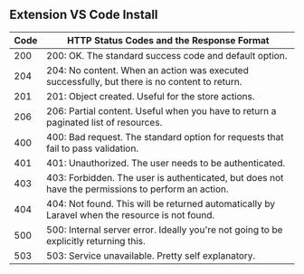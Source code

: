 ## Extension VS Code Install

| Code | HTTP Status Codes and the Response Format                                                          |
| ---- | -------------------------------------------------------------------------------------------------- |
| 200  | 200: OK. The standard success code and default option.                                             |
| 204  | 204: No content. When an action was executed successfully, but there is no content to return.      |
| 201  | 201: Object created. Useful for the store actions.                                                 |
| 206  | 206: Partial content. Useful when you have to return a paginated list of resources.                |
| 400  | 400: Bad request. The standard option for requests that fail to pass validation.                   |
| 401  | 401: Unauthorized. The user needs to be authenticated.                                             |
| 403  | 403: Forbidden. The user is authenticated, but does not have the permissions to perform an action. |
| 404  | 404: Not found. This will be returned automatically by Laravel when the resource is not found.     |
| 500  | 500: Internal server error. Ideally you're not going to be explicitly returning this.              |
| 503  | 503: Service unavailable. Pretty self explanatory.                                                 |
